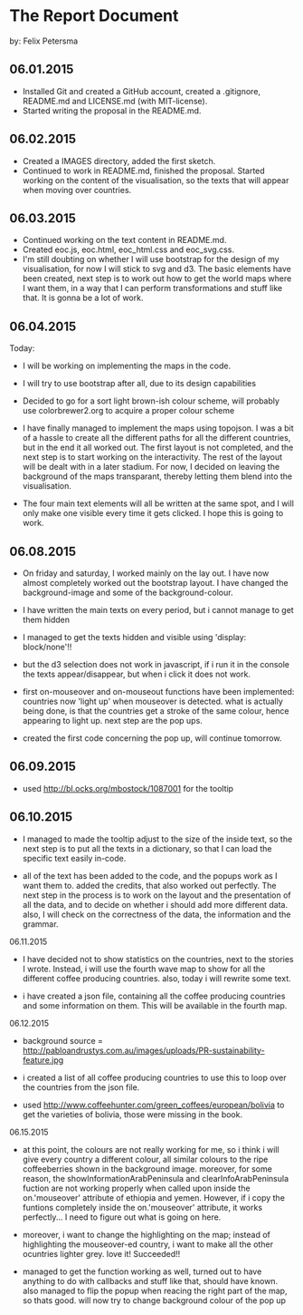 # The Report Document

by: Felix Petersma

## 06.01.2015

- Installed Git and created a GitHub account, created a .gitignore, README.md and LICENSE.md (with MIT-license).
- Started writing the proposal in the README.md.

## 06.02.2015

- Created a IMAGES directory, added the first sketch.
- Continued to work in README.md, finished the proposal. Started working on the content of the visualisation, so the texts that will appear when moving over countries.

## 06.03.2015

- Continued working on the text content in README.md.
- Created eoc.js, eoc.html, eoc_html.css and eoc_svg.css. 
- I'm still doubting on whether I will use bootstrap for the design of my visualisation, for now I will stick to svg and d3. The basic elements have been created, next step is to work out how to get the world maps where I want them, in a way that I can perform transformations and stuff like that. It is gonna be a lot of work. 

## 06.04.2015

Today: 
- I will be working on implementing the maps in the code. 
- I will try to use bootstrap after all, due to its design capabilities
- Decided to go for a sort light brown-ish colour scheme, will probably use colorbrewer2.org to acquire a proper colour scheme

- I have finally managed to implement the maps using topojson. I was a bit of a hassle to create all the different paths for all the different countries, but in the end it all worked out.  The first layout is not completed, and the next step is to start working on the interactivity. The rest of the layout will be dealt with in a later stadium. For now, I decided on leaving the background of the maps transparant, thereby letting them blend into the visualisation. 
- The four main text elements will all be written at the same spot, and I will only make one visible every time it gets clicked. I hope this is going to work. 

## 06.08.2015

- On friday and saturday, I worked mainly on the lay out. I have now almost completely worked out the bootstrap layout. I have changed the background-image and some of the background-colour.
- I have written the main texts on every period, but i cannot manage to get them hidden

- I managed to get the texts hidden and visible using 'display: block/none'!!
- but the d3 selection does not work in javascript, if i run it in the console the texts appear/disappear, but when i click it does not work. 

- first on-mouseover and on-mouseout functions have been implemented: countries now 'light up' when mouseover is detected. what is actually being done, is that the countries get a stroke of the same colour, hence appearing to light up. next step are the pop ups. 

- created the first code concerning the pop up, will continue tomorrow. 

## 06.09.2015

- used http://bl.ocks.org/mbostock/1087001 for the tooltip

## 06.10.2015

- I managed to made the tooltip adjust to the size of the inside text, so the next step is to put all the texts in a dictionary, so that I can load the specific text easily in-code.

- all of the text has been added to the code, and the popups work as I want them to. added the credits, that also worked out perfectly. The next step in the process is to work on the layout and the presentation of all the data, and to decide on whether i should add more different data. also, I will check on the correctness of the data, the information and the grammar. 

06.11.2015

- I have decided not to show statistics on the countries, next to the stories I wrote. Instead, i will use the fourth wave map to show for all the different coffee producing countries. also, today i will rewrite some text. 

- i have created a json file, containing all the coffee producing countries and some information on them. This will be available in the fourth map. 

06.12.2015

- background source = http://pabloandrustys.com.au/images/uploads/PR-sustainability-feature.jpg

- i created a list of all coffee producing countries to use this to loop over the countries from the json file. 

- used http://www.coffeehunter.com/green_coffees/european/bolivia to get the varieties of bolivia, those were missing in the book.

06.15.2015

- at this point, the colours are not really working for me, so i think i will give every country a different colour, all similar colours to the ripe coffeeberries shown in the background image. moreover, for some reason, the showInformationArabPeninsula and clearInfoArabPeninsula fuction are not working properly when called upon inside the on.'mouseover' attribute of ethiopia and yemen. However, if i copy the funtions completely inside the on.'mouseover' attribute, it works perfectly... I need to figure out what is going on here. 
- moreover, i want to change the highlighting on the map; instead of highlighting the mouseover-ed country, i want to make all the other ocuntries lighter grey. love it! Succeeded!!

- managed to get the function working as well, turned out to have anything to do with callbacks and stuff like that, should have known. also managed to flip the popup when reacing the right part of the map, so thats good. will now try to change background colour of the pop up
